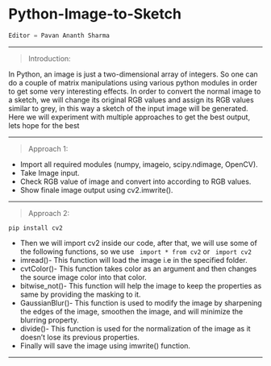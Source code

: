 # Python-Image-to-Sketch


```python
Editor = Pavan Ananth Sharma
```

---------------------------------------------------------------------------------------------------------------------------------------------------------------------------

>Introduction:

In Python, an image is just a two-dimensional array of integers. So one can do a couple of matrix manipulations using various python modules in order to get some very interesting effects. In order to convert the normal image to a sketch, we will change its original RGB values and assign its RGB values similar to grey, in this way a sketch of the input image will be generated. Here we will experiment with multiple approaches to get the best output, lets hope for the best

---------------------------------------------------------------------------------------------------------------------------------------------------------------------------

>Approach 1:

* Import all required modules (numpy, imageio, scipy.ndimage, OpenCV).
* Take Image input.
* Check RGB value of image and convert into according to RGB values.
* Show finale image output using cv2.imwrite().

---------------------------------------------------------------------------------------------------------------------------------------------------------------------------

>Approach 2:

```
pip install cv2
```
* Then we will import cv2 inside our code, after that, we will use some of the following functions, so we use ``` import * from cv2``` or ``` import cv2```
*  imread()- This function will load the image i.e in the specified folder. 
*  cvtColor()- This function takes color as an argument and then changes the source image color into that color.
*  bitwise_not()- This function will help the image to keep the properties as same by providing the masking to it.
*  GaussianBlur()- This function is used to modify the image by sharpening the edges of the image, smoothen the image, and will minimize the blurring property.
*  divide()- This function is used for the normalization of the image as it doesn’t lose its previous properties.
*  Finally will save the image using imwrite() function.

-------------------------------------------------------------------------------------------------------------------------------------------------------------------------

